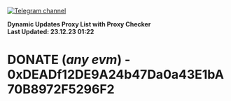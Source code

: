 [![Telegram channel](https://img.shields.io/endpoint?url=https://runkit.io/damiankrawczyk/telegram-badge/branches/master?url=https://t.me/n4z4v0d)](https://t.me/n4z4v0d) 

**Dynamic Updates Proxy List with Proxy Checker**  
**Last Updated: 23.12.23 01:22**

# DONATE (_any evm_) - 0xDEADf12DE9A24b47Da0a43E1bA70B8972F5296F2
